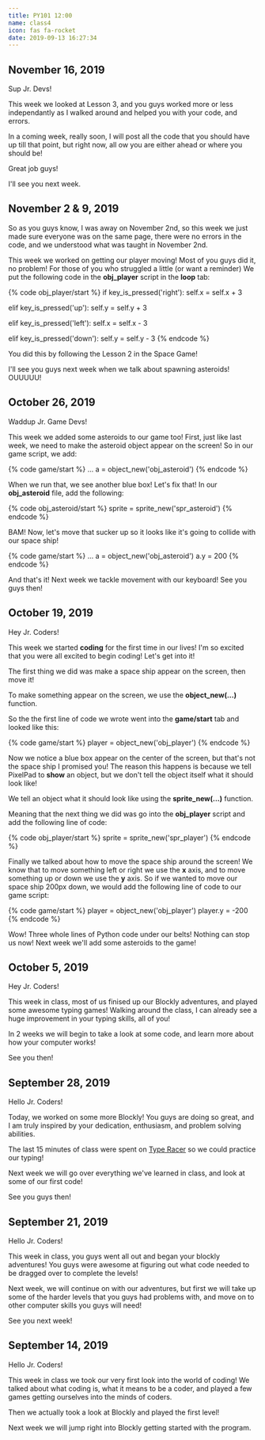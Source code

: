 ```yaml
---
title: PY101 12:00
name: class4
icon: fas fa-rocket
date: 2019-09-13 16:27:34
---
```

## November 16, 2019

Sup Jr. Devs! 

This week we looked at Lesson 3, and you guys worked more or less independantly as I walked around and helped you with your code, and errors.

In a coming week, really soon, I will post all the code that you should have up till that point, but right now, all ow you are either ahead or where you should be! 

Great job guys!

I'll see you next week.

## November 2 & 9, 2019

So as you guys know, I was away on November 2nd, so this week we just made sure everyone was on the same page, there were no errors in the code, and we understood what was taught in November 2nd.

This week we worked on getting our player moving! Most of you guys did it, no problem! For those of you who struggled a little (or want a reminder) We put the following code in the **obj_player** script in the **loop** tab:

{% code obj_player/start %}
if key_is_pressed('right'):
  self.x = self.x + 3
  
elif key_is_pressed('up'):
  self.y = self.y + 3

elif key_is_pressed('left'):
  self.x = self.x - 3
  
elif key_is_pressed('down'):
  self.y = self.y - 3
{% endcode %}

You did this by following the Lesson 2 in the Space Game!

I'll see you guys next week when we talk about spawning asteroids! OUUUUU!

## October 26, 2019

Waddup Jr. Game Devs!

This week we added some asteroids to our game too!
First, just like last week, we need to make the asteroid object appear on the screen! So in our game script, we add:

{% code game/start %}
...
a = object_new('obj_asteroid')
{% endcode %}

When we run that, we see another blue box! Let's fix that! In our **obj_asteroid** file, add the following:

{% code obj_asteroid/start %}
sprite = sprite_new('spr_asteroid')
{% endcode %}

BAM! Now, let's move that sucker up so it looks like it's going to collide with our space ship!

{% code game/start %}
...
a = object_new('obj_asteroid')
a.y = 200
{% endcode %}

And that's it! Next week we tackle movement with our keyboard! See you guys then!

## October 19, 2019

Hey Jr. Coders!

This week we started **coding** for the first time in our lives! I'm so excited that you were all excited to begin coding! Let's get into it!

The first thing we did was make a space ship appear on the screen, then move it!

To make something appear on the screen, we use the **object_new(...)** function. 

So the the first line of code we wrote went into the **game/start** tab and looked like this:

{% code game/start %}
player = object_new('obj_player')
{% endcode %}

Now we notice a blue box appear on the center of the screen, but that's not the space ship I promised you! The reason this happens is because we tell PixelPad to **show** an object, but we don't tell the object itself what it should look like! 

We tell an object what it should look like using the **sprite_new(...)** function.

Meaning that the next thing we did was go into the **obj_player** script and add the following line of code:

{% code obj_player/start %}
sprite = sprite_new('spr_player')
{% endcode %}

Finally we talked about how to move the space ship around the screen!
We know that to move something left or right we use the **x** axis, and to move something up or down we use the **y** axis. So if we wanted to move our space ship 200px down, we would add the following line of code to our game script:

{% code game/start %}
player = object_new('obj_player')
player.y = -200
{% endcode %}

Wow! Three whole lines of Python code under our belts! Nothing can stop us now! Next week we'll add some asteroids to the game!

## October 5, 2019

Hey Jr. Coders!

This week in class, most of us finised up our Blockly adventures, and played some awesome typing games! Walking around the class, I can already see a huge improvement in your typing skills, all of you!

In 2 weeks we will begin to take a look at some code, and learn more about how your computer works!

See you then!

## September 28, 2019

Hello Jr. Coders!

Today, we worked on some more Blockly! You guys are doing so great, and I am truly inspired by your dedication, enthusiasm, and problem solving abilities.

The last 15 minutes of class were spent on [Type Racer](https://play.typeracer.com/) so we could practice our typing!

Next week we will go over everything we've learned in class, and look at some of our first code!

See you guys then!

## September 21, 2019

Hello Jr. Coders!

This week in class, you guys went all out and began your blockly adventures! You guys were awesome at figuring out what code needed to be dragged over to complete the levels!

Next week, we will continue on with our adventures, but first we will take up some of the harder levels that you guys had problems with, and move on to other computer skills you guys will need!

See you next week!

## September 14, 2019

Hello Jr. Coders!

This week in class we took our very first look into the world of coding! We talked about what coding is, what it means to be a coder, and played a few games getting ourselves into the minds of coders. 

Then we actually took a look at Blockly and played the first level! 

Next week we will jump right into Blockly getting started with the program.
